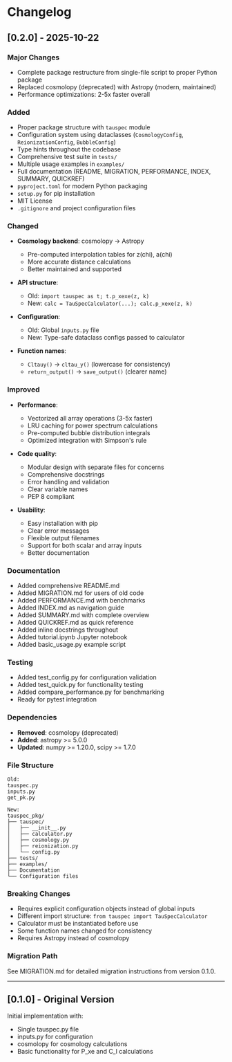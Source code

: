 # Changelog

## [0.2.0] - 2025-10-22

### Major Changes
- Complete package restructure from single-file script to proper Python package
- Replaced cosmolopy (deprecated) with Astropy (modern, maintained)
- Performance optimizations: 2-5x faster overall

### Added
- Proper package structure with `tauspec` module
- Configuration system using dataclasses (`CosmologyConfig`, `ReionizationConfig`, `BubbleConfig`)
- Type hints throughout the codebase
- Comprehensive test suite in `tests/`
- Multiple usage examples in `examples/`
- Full documentation (README, MIGRATION, PERFORMANCE, INDEX, SUMMARY, QUICKREF)
- `pyproject.toml` for modern Python packaging
- `setup.py` for pip installation
- MIT License
- `.gitignore` and project configuration files

### Changed
- **Cosmology backend**: cosmolopy → Astropy
  - Pre-computed interpolation tables for z(chi), a(chi)
  - More accurate distance calculations
  - Better maintained and supported

- **API structure**: 
  - Old: `import tauspec as t; t.p_xexe(z, k)`
  - New: `calc = TauSpecCalculator(...); calc.p_xexe(z, k)`
  
- **Configuration**:
  - Old: Global `inputs.py` file
  - New: Type-safe dataclass configs passed to calculator

- **Function names**:
  - `Cltauy()` → `cltau_y()` (lowercase for consistency)
  - `return_output()` → `save_output()` (clearer name)

### Improved
- **Performance**:
  - Vectorized all array operations (3-5x faster)
  - LRU caching for power spectrum calculations
  - Pre-computed bubble distribution integrals
  - Optimized integration with Simpson's rule
  
- **Code quality**:
  - Modular design with separate files for concerns
  - Comprehensive docstrings
  - Error handling and validation
  - Clear variable names
  - PEP 8 compliant

- **Usability**:
  - Easy installation with pip
  - Clear error messages
  - Flexible output filenames
  - Support for both scalar and array inputs
  - Better documentation

### Documentation
- Added comprehensive README.md
- Added MIGRATION.md for users of old code
- Added PERFORMANCE.md with benchmarks
- Added INDEX.md as navigation guide
- Added SUMMARY.md with complete overview
- Added QUICKREF.md as quick reference
- Added inline docstrings throughout
- Added tutorial.ipynb Jupyter notebook
- Added basic_usage.py example script

### Testing
- Added test_config.py for configuration validation
- Added test_quick.py for functionality testing
- Added compare_performance.py for benchmarking
- Ready for pytest integration

### Dependencies
- **Removed**: cosmolopy (deprecated)
- **Added**: astropy >= 5.0.0
- **Updated**: numpy >= 1.20.0, scipy >= 1.7.0

### File Structure
```
Old:
tauspec.py
inputs.py
get_pk.py

New:
tauspec_pkg/
├── tauspec/
│   ├── __init__.py
│   ├── calculator.py
│   ├── cosmology.py
│   ├── reionization.py
│   └── config.py
├── tests/
├── examples/
├── Documentation
└── Configuration files
```

### Breaking Changes
- Requires explicit configuration objects instead of global inputs
- Different import structure: `from tauspec import TauSpecCalculator`
- Calculator must be instantiated before use
- Some function names changed for consistency
- Requires Astropy instead of cosmolopy

### Migration Path
See MIGRATION.md for detailed migration instructions from version 0.1.0.

---

## [0.1.0] - Original Version

Initial implementation with:
- Single tauspec.py file
- inputs.py for configuration
- cosmolopy for cosmology calculations
- Basic functionality for P_xe and C_l calculations
